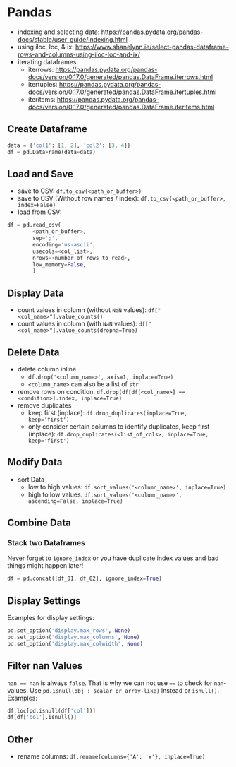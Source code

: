 # Pandas
- indexing and selecting data: <https://pandas.pydata.org/pandas-docs/stable/user_guide/indexing.html>
- using iloc, loc, & ix: <https://www.shanelynn.ie/select-pandas-dataframe-rows-and-columns-using-iloc-loc-and-ix/>
- iterating dataframes
  - iterrows: <https://pandas.pydata.org/pandas-docs/version/0.17.0/generated/pandas.DataFrame.iterrows.html>
  - itertuples: <https://pandas.pydata.org/pandas-docs/version/0.17.0/generated/pandas.DataFrame.itertuples.html>
  - iteritems: <https://pandas.pydata.org/pandas-docs/version/0.17.0/generated/pandas.DataFrame.iteritems.html>


## Create Dataframe
```python
data = {'col1': [1, 2], 'col2': [3, 4]}
df = pd.DataFrame(data=data)
```

## Load and Save
- save to CSV: `df.to_csv(<path_or_buffer>)`
- save to CSV (Without row names / index): `df.to_csv(<path_or_buffer>, index=False)`
- load from CSV:
```python
df = pd.read_csv(
        <path_or_buffer>,
        sep=';',
        encoding='us-ascii',
        usecols=<col_list>,
        nrows=<number_of_rows_to_read>,
        low_memory=False,
        )
```

## Display Data
- count values in column (without `NaN` values): `df["<col_name>"].value_counts()`
- count values in column (with `NaN` values): `df["<col_name>"].value_counts(dropna=True)`

## Delete Data
- delete column inline
  - `df.drop('<column_name>', axis=1, inplace=True)`
  - `<column_name>` can also be a list of `str`
- remove rows on condition: `df.drop(df[df[<col_name>] == <condition>].index, inplace=True)`
- remove duplicates
  - keep first (inplace): `df.drop_duplicates(inplace=True, keep='first')`
  - only consider certain columns to identify duplicates, keep first (inplace): `df.drop_duplicates(<list_of_cols>, inplace=True, keep='first')`

## Modify Data
- sort Data
  - low to high values: `df.sort_values('<column_name>', inplace=True)`
  - high to low values: `df.sort_values('<column_name>', ascending=False, inplace=True)`

## Combine Data

### Stack two Dataframes
Never forget to `ignore_index` or you have duplicate index values and
bad things might happen later!
```python
df = pd.concat([df_01, df_02], ignore_index=True)
```

## Display Settings
Examples for display settings:
```python
pd.set_option('display.max_rows', None)
pd.set_option('display.max_columns', None)
pd.set_option('display.max_colwidth', None)
```

## Filter nan Values
`nan == nan` is always `false`. That is why we can not use `==` to
check for `nan`-values. Use `pd.isnull(obj : scalar or array-like)`
instead or `isnull()`. Examples:
```python
df.loc[pd.isnull(df['col'])]
df[df['col'].isnull()]
```

## Other
- rename columns: `df.rename(columns={'A': 'x'}, inplace=True)`
